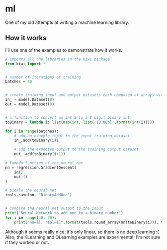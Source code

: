 # ml
One of my old attempts at writing a machine learning library.

## How it works

I'll use one of the examples to demonstrate how it works.
```python
# imports all the libraries in the kiwi package
from kiwi import *


# number of iterations of training
batches = 40


# create training input and output datasets each composed of arrays with 8 pieces of data each
in_ = model.Dataset(8)
out = model.Dataset(8)


# a function to convert an int into a 8 digit binary int
toBinary = lambda i: list(map(int, list('{0:08b}'.format(int(i)))))

for i in range(batches):
	# add an example input to the input training dataset
	in_.add(toBinary(i))

	# add the expected output to the training output dataset
	out_.add(toBinary(i+1))

# lambda function of the neural net
nn = regression.GradientDescent(
	in(),
	out_()
)

# pickle the neural net
tools.save(nn, "BinaryAddOne")


# compare the neural net output to the input
print("Neural Network to add one to a binary number")
for i in range(40, 50):
	print("nn={}, real={}".format(tools.round_array(nn(toBinary(i))), toBinary(i)))
```

Although it seems really nice, it's only linear, so there is no deep learning :(
Also, the KLearning and QLearning examples are experimental, I'm not sure if they worked or not.
